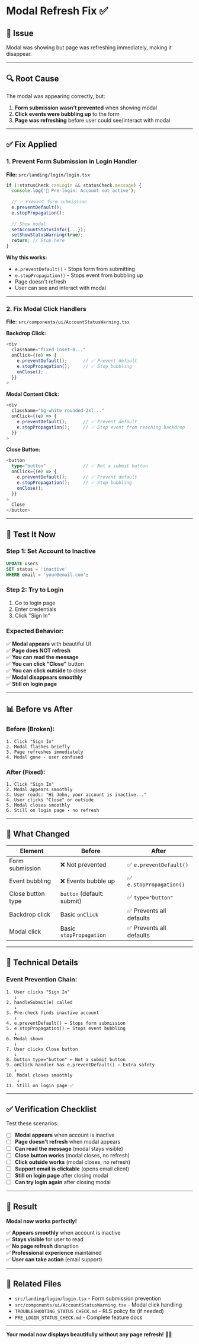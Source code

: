 # Modal Refresh Fix ✅

## 🐛 Issue

Modal was showing but page was refreshing immediately, making it disappear.

---

## 🔍 Root Cause

The modal was appearing correctly, but:
1. **Form submission wasn't prevented** when showing modal
2. **Click events were bubbling up** to the form
3. **Page was refreshing** before user could see/interact with modal

---

## ✅ Fix Applied

### **1. Prevent Form Submission in Login Handler**

**File:** `src/landing/login/login.tsx`

```typescript
if (!statusCheck.canLogin && statusCheck.message) {
  console.log('🚫 Pre-login: Account not active');
  
  // ✅ Prevent form submission
  e.preventDefault();
  e.stopPropagation();
  
  // Show modal
  setAccountStatusInfo({...});
  setShowStatusWarning(true);
  return; // Stop here
}
```

**Why this works:**
- `e.preventDefault()` - Stops form from submitting
- `e.stopPropagation()` - Stops event from bubbling up
- Page doesn't refresh
- User can see and interact with modal

---

### **2. Fix Modal Click Handlers**

**File:** `src/components/ui/AccountStatusWarning.tsx`

**Backdrop Click:**
```typescript
<div 
  className="fixed inset-0..."
  onClick={(e) => {
    e.preventDefault();      // ✅ Prevent default
    e.stopPropagation();     // ✅ Stop bubbling
    onClose();
  }}
>
```

**Modal Content Click:**
```typescript
<div 
  className="bg-white rounded-2xl..."
  onClick={(e) => {
    e.preventDefault();      // ✅ Prevent default
    e.stopPropagation();     // ✅ Stop event from reaching backdrop
  }}
>
```

**Close Button:**
```typescript
<button
  type="button"              // ✅ Not a submit button
  onClick={(e) => {
    e.preventDefault();      // ✅ Prevent default
    e.stopPropagation();     // ✅ Stop bubbling
    onClose();
  }}
>
  Close
</button>
```

---

## 🧪 Test It Now

### **Step 1: Set Account to Inactive**

```sql
UPDATE users 
SET status = 'inactive' 
WHERE email = 'your@email.com';
```

### **Step 2: Try to Login**

1. Go to login page
2. Enter credentials
3. Click "Sign In"

### **Expected Behavior:**

✅ **Modal appears** with beautiful UI  
✅ **Page does NOT refresh**  
✅ **You can read the message**  
✅ **You can click "Close"** button  
✅ **You can click outside** to close  
✅ **Modal disappears smoothly**  
✅ **Still on login page**  

---

## 📊 Before vs After

### **Before (Broken):**

```
1. Click "Sign In"
2. Modal flashes briefly
3. Page refreshes immediately
4. Modal gone - user confused
```

### **After (Fixed):**

```
1. Click "Sign In"
2. Modal appears smoothly
3. User reads: "Hi John, your account is inactive..."
4. User clicks "Close" or outside
5. Modal closes smoothly
6. Still on login page - no refresh
```

---

## 🎯 What Changed

| Element | Before | After |
|---------|--------|-------|
| Form submission | ❌ Not prevented | ✅ `e.preventDefault()` |
| Event bubbling | ❌ Events bubble up | ✅ `e.stopPropagation()` |
| Close button type | `button` (default: submit) | ✅ `type="button"` |
| Backdrop click | Basic `onClick` | ✅ Prevents all defaults |
| Modal click | Basic `stopPropagation` | ✅ Prevents all defaults |

---

## 🔧 Technical Details

### **Event Prevention Chain:**

```
1. User clicks "Sign In"
   ↓
2. handleSubmit(e) called
   ↓
3. Pre-check finds inactive account
   ↓
4. e.preventDefault() ← Stops form submission
5. e.stopPropagation() ← Stops event bubbling
   ↓
6. Modal shown
   ↓
7. User clicks Close button
   ↓
8. button type="button" ← Not a submit button
9. onClick handler has e.preventDefault() ← Extra safety
   ↓
10. Modal closes smoothly
    ↓
11. Still on login page ✅
```

---

## ✅ Verification Checklist

Test these scenarios:

- [ ] **Modal appears** when account is inactive
- [ ] **Page doesn't refresh** when modal appears
- [ ] **Can read the message** (modal stays visible)
- [ ] **Close button works** (modal closes, no refresh)
- [ ] **Click outside works** (modal closes, no refresh)
- [ ] **Support email is clickable** (opens email client)
- [ ] **Still on login page** after closing modal
- [ ] **Can try login again** after closing modal

---

## 🎉 Result

**Modal now works perfectly!**

✅ **Appears smoothly** when account is inactive  
✅ **Stays visible** for user to read  
✅ **No page refresh** disruption  
✅ **Professional experience** maintained  
✅ **User can take action** (email support)  

---

## 📝 Related Files

- `src/landing/login/login.tsx` - Form submission prevention
- `src/components/ui/AccountStatusWarning.tsx` - Modal click handling
- `TROUBLESHOOTING_STATUS_CHECK.md` - RLS policy fix (if needed)
- `PRE_LOGIN_STATUS_CHECK.md` - Complete feature docs

---

**Your modal now displays beautifully without any page refresh!** 🎨✨
